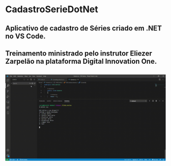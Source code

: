 # CadastroSerieDotNet

## Aplicativo de cadastro de Séries criado em .NET no VS Code.

## Treinamento ministrado pelo instrutor Eliezer Zarpelão na plataforma Digital Innovation One.

##
![Login](https://github.com/CarlosAlexFO/CadastroSerieDotNet/blob/main/DIO.Series/appSeries.gif)
